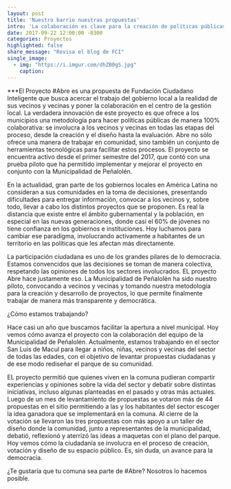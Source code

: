```yaml
---
layout: post
title: 'Nuestro barrio nuestras propuestas'
intro: 'La colaboración es clave para la creación de políticas públicas y la Municipalidad de Peñalolén lo sabe.'
date: 2017-09-22 12:00:00 -0300
categories: Proyectos
highlighted: false
share_message: "Revisa el blog de FCI"
single_image:
  - img: "https://i.imgur.com/dhZB0gS.jpg"
    caption: 
---
```

***El Proyecto #Abre es una propuesta de Fundación Ciudadano Inteligente que busca acercar el trabajo del gobierno local a la realidad de sus vecinos y vecinas y poner la colaboración en el centro de la gestión local. La verdadera innovación de este proyecto es que ofrece a los municipios una metodología para hacer políticas públicas de manera 100% colaborativa: se involucra a los vecinos y vecinas en todas las etapas del proceso, desde la creación y el diseño hasta la evaluación. Abre no sólo ofrece una manera de trabajar en comunidad, sino también un conjunto de herramientas tecnológicas para facilitar estos procesos. El proyecto se encuentra activo desde el primer semestre del 2017, que contó con una prueba piloto que ha permitido implementar y mejorar el proyecto en  conjunto con la Municipalidad de Peñalolén.

En la actualidad, gran parte de los gobiernos locales en América Latina no consideran a sus comunidades en la toma de decisiones, presentando dificultades para entregar información, convocar a los vecinos y, sobre todo, llevar a cabo los distintos proyectos que se proponen. Es real la distancia que existe entre el ámbito gubernamental y la población, en especial en las nuevas generaciones, donde casi el 60% de jóvenes no tiene confianza en los gobiernos e instituciones. Hoy luchamos para cambiar ese paradigma, involucrando activamente a habitantes de un territorio en las políticas que les afectan más directamente. 

La participación ciudadana es uno de los grandes pilares de lo democracia. Estamos convencidos que las decisiones se toman de manera colectiva, respetando las opiniones de todos los sectores involucrados. EL proyecto Abre hace justamente eso. La Municipalidad de Peñalolén ha sido nuestro piloto, convocando a vecinos y vecinas y tomando nuestra metodología para la creación y desarrollo de proyectos, lo que permite finalmente trabajar de manera más transparente y democrática. 

¿Cómo estamos trabajando?

Hace casi un año que buscamos facilitar la apertura a nivel municipal. Hoy vemos cómo avanza el proyecto con la colaboración del equipo de la Municipalidad de Peñalolén. Actualmente, estamos trabajando en el sector San Luis de Macul para llegar a niños, niñas, vecinos y vecinas del sector de todas las edades, con el objetivo de levantar propuestas ciudadanas y de ese modo rediseñar el parque de su comunidad.

EL proyecto permitió que quienes viven en la comuna pudieran compartir experiencias y opiniones sobre la vida del sector y debatir sobre distintas iniciativas, incluso algunas planteadas en el pasado y otras más actuales. Luego de un mes de levantamiento de propuestas se votaron más de 44 propuestas en el sitio permitiendo a las y los habitantes del sector escoger la idea ganadora que se implementará en la comuna. Al cierre de la votación se llevaron las tres propuestas con más apoyo a un taller de diseño donde la comunidad, junto a representantes de la municipalidad, debatió, reflexionó y aterrizó las ideas a maquetas con el plano del parque. Hoy vemos cómo la ciudadanía se involucra en el proceso de creación, votación y diseño de su espacio público. Es, sin duda, un avance para la democracia. 

¿Te gustaría que tu comuna sea parte de #Abre? Nosotros lo hacemos posible.
